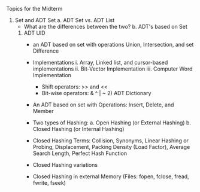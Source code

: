 Topics for the Midterm
1) Set and ADT Set
   a. ADT Set vs. ADT List 
     - What are the differences between the two?
   b. ADT's based on Set
      1) ADT UID 
         * an ADT based on set with operations Union, Intersection, and set Difference
         * Implementations
           i. Array, Linked list, and cursor-based implementations
          ii. Bit-Vector Implementation
         iii. Computer Word Implementation
              - Shift operators:  >>  and <<
              - Bit-wise operators:  &  ^  |  ~
       2) ADT Dictionary
          * An ADT based on set with Operations: Insert, Delete, and Member
          * Two types of Hashing:
            a. Open Hashing (or External Hashing)
            b. Closed Hashing (or Internal Hashing) 

         * Closed Hashing Terms: Collision, Synonyms, Linear Hashing or Probing, Displacement, Packing Density (Load Factor), Average Search Length, Perfect Hash Function
         * Closed Hashing variations
         * Closed Hashing in external Memory (Files: fopen, fclose, fread, fwrite, fseek)